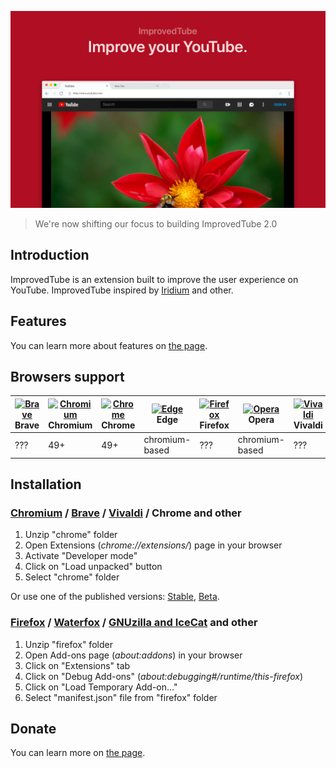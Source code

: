 ![preview](assets/preview.png)

> We're now shifting our focus to building ImprovedTube 2.0

## Introduction

ImprovedTube is an extension built to improve the user experience on YouTube. ImprovedTube inspired by [Iridium](https://github.com/ParticleCore/Iridium/) and other.

## Features

You can learn more about features on [the page](https://github.com/ImprovedTube/ImprovedTube/wiki/Features).

## Browsers support

| [<img src="https://raw.githubusercontent.com/alrra/browser-logos/master/src/brave/brave_48x48.png" alt="Brave" width="24px" height="24px" />](http://godban.github.io/browsers-support-badges/)</br>Brave | [<img src="https://raw.githubusercontent.com/alrra/browser-logos/master/src/chromium/chromium_48x48.png" alt="Chromium" width="24px" height="24px" />](http://godban.github.io/browsers-support-badges/)</br>Chromium | [<img src="https://raw.githubusercontent.com/alrra/browser-logos/master/src/chrome/chrome_48x48.png" alt="Chrome" width="24px" height="24px" />](http://godban.github.io/browsers-support-badges/)</br>Chrome | [<img src="https://raw.githubusercontent.com/alrra/browser-logos/master/src/edge/edge_48x48.png" alt="Edge" width="24px" height="24px" />](http://godban.github.io/browsers-support-badges/)</br>Edge | [<img src="https://raw.githubusercontent.com/alrra/browser-logos/master/src/firefox/firefox_48x48.png" alt="Firefox" width="24px" height="24px" />](http://godban.github.io/browsers-support-badges/)</br>Firefox | [<img src="https://raw.githubusercontent.com/alrra/browser-logos/master/src/opera/opera_48x48.png" alt="Opera" width="24px" height="24px" />](http://godban.github.io/browsers-support-badges/)</br>Opera | [<img src="https://raw.githubusercontent.com/alrra/browser-logos/master/src/vivaldi/vivaldi_48x48.png" alt="Vivaldi" width="24px" height="24px" />](http://godban.github.io/browsers-support-badges/)</br>Vivaldi |
| --------- | --------- | --------- | --------- | --------- | --------- | --------- |
| ???| 49+| 49+| chromium-based| ???| chromium-based | ???|

## Installation

### [Chromium](https://www.chromium.org/) / [Brave](https://brave.com/) / [Vivaldi](https://vivaldi.com/) / Chrome and other
1. Unzip "chrome" folder
2. Open Extensions (*chrome://extensions/*) page in your browser
3. Activate "Developer mode"
4. Click on "Load unpacked" button
5. Select "chrome" folder

Or use one of the published versions: [Stable](https://chrome.google.com/webstore/detail/improve-youtube-open-sour/bnomihfieiccainjcjblhegjgglakjdd), [Beta](https://chrome.google.com/webstore/detail/improvedtube-youtube-exte/lodjfjlkodalimdjgncejhkadjhacgki).

### [Firefox](https://www.mozilla.org/firefox) / [Waterfox](https://www.waterfox.net/) / [GNUzilla and IceCat](https://www.gnu.org/software/gnuzilla/) and other
1. Unzip "firefox" folder
2. Open Add-ons page (*about:addons*) in your browser
3. Click on "Extensions" tab
4. Click on "Debug Add-ons" (*about:debugging#/runtime/this-firefox*)
5. Click on "Load Temporary Add-on…"
6. Select "manifest.json" file from "firefox" folder

## Donate

You can learn more on [the page](http://improvedtube.com/donate).
